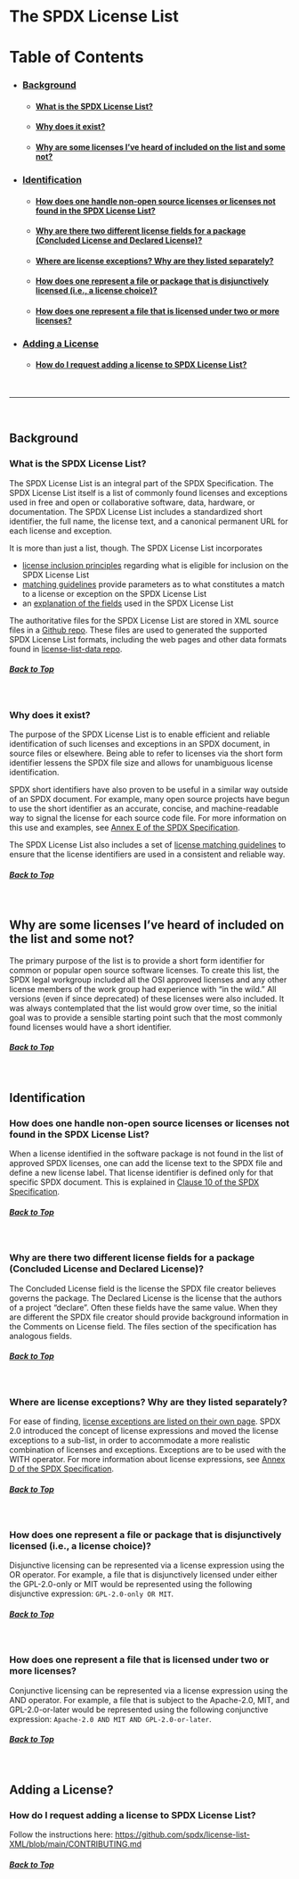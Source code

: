 <span id="top"> </span>

The SPDX License List
=====================

# Table of Contents

- ### <a href="#background"> Background </a>
  - #### <a href="#what"> What is the SPDX License List? </a>
  - #### <a href="#why"> Why does it exist? </a>
  - #### <a href="#whynot"> Why are some licenses I’ve heard of included on the list and some not? </a>
- ### <a href="#id"> Identification </a>
  - #### <a href="#how"> How does one handle non-open source licenses or licenses not found in the SPDX License List? </a>
  - #### <a href="#why-two"> Why are there two different license fields for a package (Concluded License and Declared License)? </a>
  - #### <a href="#exception"> Where are license exceptions? Why are they listed separately? </a>
  - #### <a href="#or"> How does one represent a file or package that is disjunctively licensed (i.e., a license choice)? </a>
  - #### <a href="#multi"> How does one represent a file that is licensed under two or more licenses? </a>
- ### <a href="#add"> Adding a License </a>
  - #### <a href="#request"> How do I request adding a license to SPDX License List? </a>

<br>

---

<br>

## <span id="background"></span>Background

### <span id="what"></span>What is the SPDX License List?

The SPDX License List is an integral part of the SPDX Specification. The
SPDX License List itself is a list of commonly found licenses and
exceptions used in free and open or collaborative software, data,
hardware, or documentation. The SPDX License List includes a
standardized short identifier, the full name, the license text, and a
canonical permanent URL for each license and exception.

It is more than just a list, though. The SPDX License List incorporates
* [license inclusion principles](https://github.com/spdx/license-list-XML/blob/main/DOCS/license-inclusion-principles.md) regarding what is eligible for inclusion on the SPDX License List
* [matching guidelines](https://spdx.github.io/spdx-spec/v2.3/license-matching-guidelines-and-templates/) provide parameters as to what constitutes a match to a license or exception on the SPDX License List
* an [explanation of the fields](https://github.com/spdx/license-list-XML/blob/main/DOCS/license-fields.md) used in the SPDX License List

The authoritative files for the SPDX License List are stored in XML source files in a [Github repo](https://github.com/spdx/license-list-XML). These files are used to generated the supported SPDX License List formats, including the web pages and other data formats found in [license-list-data repo](https://github.com/spdx/license-list-data).

##### <a href="#top"> Back to Top</a>

<br>

### <span id="why"></span>Why does it exist?

The purpose of the SPDX License List is to enable efficient and reliable
identification of such licenses and exceptions in an SPDX document, in
source files or elsewhere. Being able to refer to licenses via the short
form identifier lessens the SPDX file size and allows for unambiguous
license identification.

SPDX short identifiers have also proven to be useful in a similar way
outside of an SPDX document. For example, many open source projects have
begun to use the short identifier as an accurate, concise, and
machine-readable way to signal the license for each source code
file. For more information on this use and examples, see [Annex E of
the SPDX
Specification](https://spdx.github.io/spdx-spec/v2.3/using-SPDX-short-identifiers-in-source-files/).

The SPDX License List also includes a set of [license matching
guidelines](https://spdx.github.io/spdx-spec/v2.3/license-matching-guidelines-and-templates/)
to ensure that the license identifiers are used in a consistent and
reliable way.

##### <a href="#top"> Back to Top</a>

<br>

## <span id="whynot"></span>Why are some licenses I’ve heard of included on the list and some not?

The primary purpose of the list is to provide a short form identifier
for common or popular open source software licenses. To create this
list, the SPDX legal workgroup included all the OSI approved licenses
and any other license members of the work group had experience with “in
the wild.” All versions (even if since deprecated) of these licenses
were also included. It was always contemplated that the list would grow
over time, so the initial goal was to provide a sensible starting point
such that the most commonly found licenses would have a short
identifier.

##### <a href="#top"> Back to Top</a>

<br>

## <span id="id"></span>Identification

### <span id="how"></span>How does one handle non-open source licenses or licenses not found in the SPDX License List?

When a license identified in the software package is not found in the
list of approved SPDX licenses, one can add the license text to the SPDX
file and define a new license label. That license identifier is defined
only for that specific SPDX document. This is explained in [Clause 10 of the SPDX Specification](https://spdx.github.io/spdx-spec/v2.3/other-licensing-information-detected/).

##### <a href="#top"> Back to Top</a>

<br>

### <span id="why-two"></span>Why are there two different license fields for a package (Concluded License and Declared License)?

The Concluded License field is the license the SPDX file creator
believes governs the package. The Declared License is the license that
the authors of a project “declare”. Often these fields have the same
value. When they are different the SPDX file creator should provide
background information in the Comments on License field. The files
section of the specification has analogous fields.

##### <a href="#top"> Back to Top</a>

<br>

### <span id="exception"></span>Where are license exceptions? Why are they listed separately?

For ease of finding, [license exceptions are listed on their own
page](https://spdx.org/licenses/exceptions-index.html). SPDX 2.0
introduced the concept of license expressions and moved the license
exceptions to a sub-list, in order to accommodate a more realistic
combination of licenses and exceptions. Exceptions are to be used with
the WITH operator. For more information about license expressions, see
[Annex D of the SPDX
Specification](https://spdx.github.io/spdx-spec/v2.3/SPDX-license-expressions/).

##### <a href="#top"> Back to Top</a>

<br>

### <span id="or"></span>How does one represent a file or package that is disjunctively licensed (i.e., a license choice)?

Disjunctive licensing can be represented via a license expression using
the OR operator. For example, a file that is disjunctively licensed
under either the GPL-2.0-only or MIT would be represented using the following
disjunctive expression: `GPL-2.0-only OR MIT`.

##### <a href="#top"> Back to Top</a>

<br>

### <span id="multi"></span>How does one represent a file that is licensed under two or more licenses?

Conjunctive licensing can be represented via a license expression using
the AND operator. For example, a file that is subject to the Apache-2.0,
MIT, and GPL-2.0-or-later would be represented using the following conjunctive
expression: `Apache-2.0 AND MIT AND GPL-2.0-or-later`.

##### <a href="#top"> Back to Top</a>

<br>

## <span id="add"></span>Adding a License?

### <span id="request"></span>How do I request adding a license to SPDX License List?

Follow the instructions here:
https://github.com/spdx/license-list-XML/blob/main/CONTRIBUTING.md

##### <a href="#top"> Back to Top</a>

<br>
